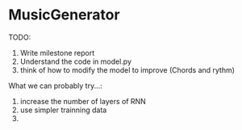 # MusicGenerator

TODO:

1. Write milestone report 
2. Understand the code in model.py 
3. think of how to modify the model to improve (Chords and rythm)

What we can probably try...:

1. increase the number of layers of RNN
2. use simpler trainning data 
3. 
